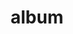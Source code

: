 ---
layout: album
resource: facebook
title: "album"
description: "masonry"
active: gallery
header-img: "img/gallery-bg.jpg"
album-title: "my 9th album"
images:
  - image_path: TranThiQuynhMy/11/7944594968917001_444484699_7944594962250335_2882069056924842926_n.jpg
  - image_path: TranThiQuynhMy/11/7959006164142548_446961188_7959023520807479_6043297170080976701_n.jpg
  - image_path: TranThiQuynhMy/11/7959006180809213_445556254_7959023554140809_1583547242946493156_n.jpg
  - image_path: TranThiQuynhMy/11/7959006237475874_447028946_7959023707474127_791340577455009160_n.jpg
  - image_path: TranThiQuynhMy/11/7959006260809205_446934494_7959023740807457_952453029326798588_n.jpg
  - image_path: TranThiQuynhMy/11/7959006307475867_445568973_7959023927474105_597331840799082760_n.jpg
  - image_path: TranThiQuynhMy/11/8008409472535550_448029853_8008412049201959_5180950277726911188_n.jpg
  - image_path: TranThiQuynhMy/11/8008409502535547_448023470_8008412065868624_8492083054819081327_n.jpg
  - image_path: TranThiQuynhMy/11/8008409555868875_448022959_8008412222535275_3181268550701042148_n.jpg
  - image_path: TranThiQuynhMy/11/8008409599202204_448031110_8008412242535273_7486540850417722043_n.jpg
---